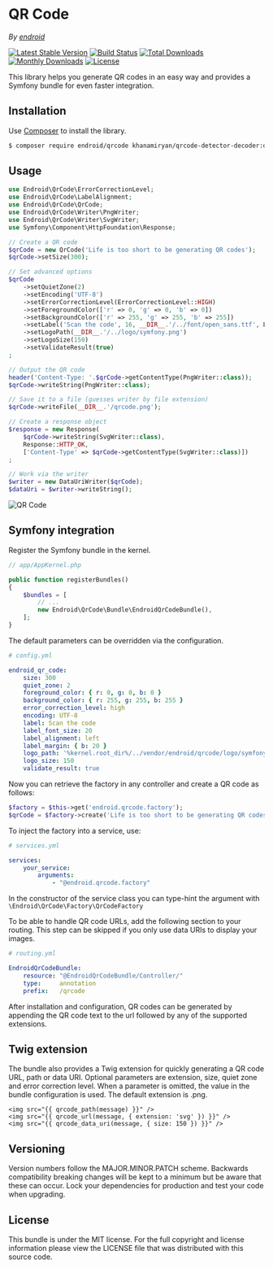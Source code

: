 QR Code
=======

*By [endroid](http://endroid.nl/)*

[![Latest Stable Version](http://img.shields.io/packagist/v/endroid/qrcode.svg)](https://packagist.org/packages/endroid/qrcode)
[![Build Status](http://img.shields.io/travis/endroid/QrCode.svg)](http://travis-ci.org/endroid/QrCode)
[![Total Downloads](http://img.shields.io/packagist/dt/endroid/qrcode.svg)](https://packagist.org/packages/endroid/qrcode)
[![Monthly Downloads](http://img.shields.io/packagist/dm/endroid/qrcode.svg)](https://packagist.org/packages/endroid/qrcode)
[![License](http://img.shields.io/packagist/l/endroid/qrcode.svg)](https://packagist.org/packages/endroid/qrcode)

This library helps you generate QR codes in an easy way and provides a Symfony
bundle for even faster integration.

## Installation

Use [Composer](https://getcomposer.org/) to install the library.

``` bash
$ composer require endroid/qrcode khanamiryan/qrcode-detector-decoder:dev-master
```

## Usage

```php
use Endroid\QrCode\ErrorCorrectionLevel;
use Endroid\QrCode\LabelAlignment;
use Endroid\QrCode\QrCode;
use Endroid\QrCode\Writer\PngWriter;
use Endroid\QrCode\Writer\SvgWriter;
use Symfony\Component\HttpFoundation\Response;

// Create a QR code
$qrCode = new QrCode('Life is too short to be generating QR codes');
$qrCode->setSize(300);

// Set advanced options
$qrCode
    ->setQuietZone(2)
    ->setEncoding('UTF-8')
    ->setErrorCorrectionLevel(ErrorCorrectionLevel::HIGH)
    ->setForegroundColor(['r' => 0, 'g' => 0, 'b' => 0])
    ->setBackgroundColor(['r' => 255, 'g' => 255, 'b' => 255])
    ->setLabel('Scan the code', 16, __DIR__.'/../font/open_sans.ttf', LabelAlignment::CENTER)
    ->setLogoPath(__DIR__.'/../logo/symfony.png')
    ->setLogoSize(150)
    ->setValidateResult(true)
;

// Output the QR code
header('Content-Type: '.$qrCode->getContentType(PngWriter::class));
$qrCode->writeString(PngWriter::class);

// Save it to a file (guesses writer by file extension)
$qrCode->writeFile(__DIR__.'/qrcode.png');

// Create a response object
$response = new Response(
    $qrCode->writeString(SvgWriter::class),
    Response::HTTP_OK,
    ['Content-Type' => $qrCode->getContentType(SvgWriter::class)])
;

// Work via the writer
$writer = new DataUriWriter($qrCode);
$dataUri = $writer->writeString();
```

![QR Code](http://endroid.nl/qrcode/Dit%20is%20een%20test.png)

## Symfony integration

Register the Symfony bundle in the kernel.

```php
// app/AppKernel.php

public function registerBundles()
{
    $bundles = [
        // ...
        new Endroid\QrCode\Bundle\EndroidQrCodeBundle(),
    ];
}
```

The default parameters can be overridden via the configuration.  

```yaml
# config.yml

endroid_qr_code:
    size: 300
    quiet_zone: 2
    foreground_color: { r: 0, g: 0, b: 0 }
    background_color: { r: 255, g: 255, b: 255 }
    error_correction_level: high
    encoding: UTF-8
    label: Scan the code
    label_font_size: 20
    label_alignment: left
    label_margin: { b: 20 }
    logo_path: '%kernel.root_dir%/../vendor/endroid/qrcode/logo/symfony.png'
    logo_size: 150
    validate_result: true
```

Now you can retrieve the factory in any controller and create a QR code as follows:

```php
$factory = $this->get('endroid.qrcode.factory');
$qrCode = $factory->create('Life is too short to be generating QR codes');
```

To inject the factory into a service, use:
``` yml
# services.yml

services:
    your_service:
        arguments:
            - "@endroid.qrcode.factory"
```
In the constructor of the service class you can type-hint the argument with
`\Endroid\QrCode\Factory\QrCodeFactory`

To be able to handle QR code URLs, add the following section to your routing.
This step can be skipped if you only use data URIs to display your images.

``` yml
# routing.yml

EndroidQrCodeBundle:
    resource: "@EndroidQrCodeBundle/Controller/"
    type:     annotation
    prefix:   /qrcode
```

After installation and configuration, QR codes can be generated by appending
the QR code text to the url followed by any of the supported extensions.

## Twig extension

The bundle also provides a Twig extension for quickly generating a QR code URL,
path or data URI. Optional parameters are extension, size, quiet zone and error
correction level. When a parameter is omitted, the value in the bundle
configuration is used. The default extension is .png.

``` twig
<img src="{{ qrcode_path(message) }}" />
<img src="{{ qrcode_url(message, { extension: 'svg' }) }}" />
<img src="{{ qrcode_data_uri(message, { size: 150 }) }}" />
```

## Versioning

Version numbers follow the MAJOR.MINOR.PATCH scheme. Backwards compatibility
breaking changes will be kept to a minimum but be aware that these can occur.
Lock your dependencies for production and test your code when upgrading.

## License

This bundle is under the MIT license. For the full copyright and license
information please view the LICENSE file that was distributed with this source code.

